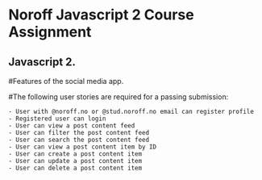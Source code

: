 # Noroff Javascript 2 Course Assignment

## Javascript 2. 

#Features of the social media app. 

#The following user stories are required for a passing submission:

    - User with @noroff.no or @stud.noroff.no email can register profile
    - Registered user can login
    - User can view a post content feed
    - User can filter the post content feed
    - User can search the post content feed
    - User can view a post content item by ID
    - User can create a post content item
    - User can update a post content item
    - User can delete a post content item
